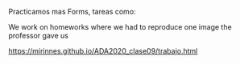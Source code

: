 Practicamos mas Forms, tareas como: 

We work on homeworks where we had to reproduce one image the professor gave us

https://mirinnes.github.io/ADA2020_clase09/trabajo.html


